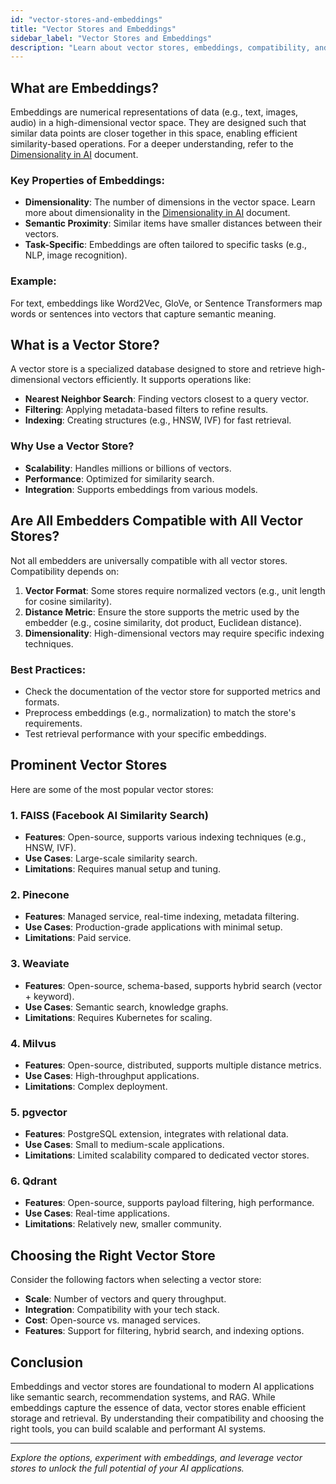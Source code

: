 ```yaml
---
id: "vector-stores-and-embeddings"
title: "Vector Stores and Embeddings"
sidebar_label: "Vector Stores and Embeddings"
description: "Learn about vector stores, embeddings, compatibility, and prominent vector databases."
---
```


## What are Embeddings?

Embeddings are numerical representations of data (e.g., text, images, audio) in a high-dimensional vector space. They are designed such that similar data points are closer together in this space, enabling efficient similarity-based operations. For a deeper understanding, refer to the [Dimensionality in AI](./dimensionality-in-ai.md) document.

### Key Properties of Embeddings:

- **Dimensionality**: The number of dimensions in the vector space. Learn more about dimensionality in the [Dimensionality in AI](./dimensionality-in-ai.md) document.
- **Semantic Proximity**: Similar items have smaller distances between their vectors.
- **Task-Specific**: Embeddings are often tailored to specific tasks (e.g., NLP, image recognition).

### Example:

For text, embeddings like Word2Vec, GloVe, or Sentence Transformers map words or sentences into vectors that capture semantic meaning.

## What is a Vector Store?

A vector store is a specialized database designed to store and retrieve high-dimensional vectors efficiently. It supports operations like:

- **Nearest Neighbor Search**: Finding vectors closest to a query vector.
- **Filtering**: Applying metadata-based filters to refine results.
- **Indexing**: Creating structures (e.g., HNSW, IVF) for fast retrieval.

### Why Use a Vector Store?

- **Scalability**: Handles millions or billions of vectors.
- **Performance**: Optimized for similarity search.
- **Integration**: Supports embeddings from various models.

## Are All Embedders Compatible with All Vector Stores?

Not all embedders are universally compatible with all vector stores. Compatibility depends on:

1. **Vector Format**: Some stores require normalized vectors (e.g., unit length for cosine similarity).
2. **Distance Metric**: Ensure the store supports the metric used by the embedder (e.g., cosine similarity, dot product, Euclidean distance).
3. **Dimensionality**: High-dimensional vectors may require specific indexing techniques.

### Best Practices:

- Check the documentation of the vector store for supported metrics and formats.
- Preprocess embeddings (e.g., normalization) to match the store's requirements.
- Test retrieval performance with your specific embeddings.

## Prominent Vector Stores

Here are some of the most popular vector stores:

### 1. **FAISS (Facebook AI Similarity Search)**

- **Features**: Open-source, supports various indexing techniques (e.g., HNSW, IVF).
- **Use Cases**: Large-scale similarity search.
- **Limitations**: Requires manual setup and tuning.

### 2. **Pinecone**

- **Features**: Managed service, real-time indexing, metadata filtering.
- **Use Cases**: Production-grade applications with minimal setup.
- **Limitations**: Paid service.

### 3. **Weaviate**

- **Features**: Open-source, schema-based, supports hybrid search (vector + keyword).
- **Use Cases**: Semantic search, knowledge graphs.
- **Limitations**: Requires Kubernetes for scaling.

### 4. **Milvus**

- **Features**: Open-source, distributed, supports multiple distance metrics.
- **Use Cases**: High-throughput applications.
- **Limitations**: Complex deployment.

### 5. **pgvector**

- **Features**: PostgreSQL extension, integrates with relational data.
- **Use Cases**: Small to medium-scale applications.
- **Limitations**: Limited scalability compared to dedicated vector stores.

### 6. **Qdrant**

- **Features**: Open-source, supports payload filtering, high performance.
- **Use Cases**: Real-time applications.
- **Limitations**: Relatively new, smaller community.

## Choosing the Right Vector Store

Consider the following factors when selecting a vector store:

- **Scale**: Number of vectors and query throughput.
- **Integration**: Compatibility with your tech stack.
- **Cost**: Open-source vs. managed services.
- **Features**: Support for filtering, hybrid search, and indexing options.

## Conclusion

Embeddings and vector stores are foundational to modern AI applications like semantic search, recommendation systems, and RAG. While embeddings capture the essence of data, vector stores enable efficient storage and retrieval. By understanding their compatibility and choosing the right tools, you can build scalable and performant AI systems.

---

_Explore the options, experiment with embeddings, and leverage vector stores to unlock the full potential of your AI applications._
